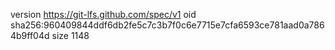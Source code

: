 version https://git-lfs.github.com/spec/v1
oid sha256:960409844ddf6db2fe5c7c3b7f0c6e7715e7cfa6593ce781aad0a7864b9ff04d
size 1148
